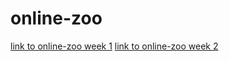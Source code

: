 # online-zoo

[link to online-zoo week 1](https://guliaisaeva.github.io/online-zoo/pages/main/index.html)
[link to online-zoo week 2](https://guliaisaeva.github.io/online-zoo/pages/donate/donate.html)
